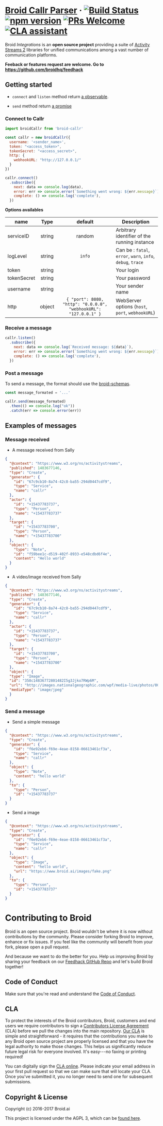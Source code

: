 # [Broid Callr Parser](https://github.com/broidhq/feedhack) &middot; [![Build Status](https://travis-ci.org/broidHQ/broid-callr.svg?branch=master)](https://travis-ci.org/broidHQ/broid-callr) [![npm version](https://img.shields.io/npm/v/broid-callr.svg?style=flat)](https://www.npmjs.com/package/broid-callr) [![PRs Welcome](https://img.shields.io/badge/PRs-welcome-brightgreen.svg)](https://github.com/broidHQ/feedhack) [![CLA assistant](https://cla-assistant.io/readme/badge/broidhq/feedhack)](https://cla-assistant.io/broidhq/feedhack)

Broid _Integrations_ is an **open source project** providing a suite of [Activity Streams 2](https://www.w3.org/TR/activitystreams-core/) libraries for unified communications among a vast number of communication platforms.

**Feeback or features request are welcome. Go to https://github.com/broidhq/feedhack**

## Getting started

- `connect` and `listen` method return [a observable](http://reactivex.io/rxjs/).

- `send` method return [a promise](https://developer.mozilla.org/fr/docs/Web/JavaScript/Reference/Objets_globaux/Promise)

### Connect to Callr

```javascript
import broidCallr from 'broid-callr'

const callr = new broidCallr({
  username: '<sender_name>',
  token: "<access_token>",
  tokenSecret: "<access_secret>",
  http: {
    webhookURL: "http://127.0.0.1/"
  }
})

callr.connect()
  .subscribe({
    next: data => console.log(data),
    error: err => console.error(`Something went wrong: ${err.message}`),
    complete: () => console.log('complete'),
  })
```

**Options availables**

| name             | Type     | default    | Description  |
| ---------------- |:--------:| :--------: | --------------------------|
| serviceID       | string   | random     | Arbitrary identifier of the running instance |
| logLevel        | string   | `info`     | Can be : `fatal`, `error`, `warn`, `info`, `debug`, `trace` |
| token            | string   |            | Your login |
| tokenSecret     | string   |            | Your password |
| username         | string   |            | Your sender name |
| http             | object   | `{ "port": 8080, "http": "0.0.0.0", "webhookURL": "127.0.0.1" }` | WebServer options (`host`, `port`, `webhookURL`) |

### Receive a message

```javascript
callr.listen()
  .subscribe({
    next: data => console.log(`Received message: ${data}`),
    error: err => console.error(`Something went wrong: ${err.message}`),
    complete: () => console.log('complete'),
  })
```

### Post a message

To send a message, the format should use the [broid-schemas](https://github.com/broidHQ/feedhack/tree/master/integrations/broid-schemas).

```javascript
const message_formated = '...'

callr.send(message_formated)
  .then(() => console.log("ok"))
  .catch(err => console.error(err))
```

## Examples of messages

### Message received

- A message received from Sally

```json
{
  "@context": "https://www.w3.org/ns/activitystreams",
  "published": 1483677146,
  "type": "Create",
  "generator": {
    "id": "67c9cb10-8a74-42c8-ba55-294d0447cdf9",
    "type": "Service",
    "name": "callr"
  },
  "actor": {
    "id": "+15437783737",
    "type": "Person",
    "name": "+15437783737"
  },
  "target": {
    "id": "+15437783700",
    "type": "Person",
    "name": "+15437783700"
  },
  "object": {
    "type": "Note",
    "id": "f59bee1c-d519-402f-8933-e548cdbd6f4e",
    "content": "Hello world"
  }
}
```

- A video/image received from Sally

```json
{
  "@context": "https://www.w3.org/ns/activitystreams",
  "published": 1483677146,
  "type": "Create",
  "generator": {
    "id": "67c9cb10-8a74-42c8-ba55-294d0447cdf9",
    "type": "Service",
    "name": "callr"
  },
  "actor": {
    "id": "+15437783737",
    "type": "Person",
    "name": "+15437783737"
  },
  "target": {
    "id": "+15437783700",
    "type": "Person",
    "name": "+15437783700"
  },
  "object": {
  "type": "Image",
  "id": "358c14836772801482I5g3Jjko7RWp6M",
  "url": "http://images.nationalgeographic.com/wpf/media-live/photos/000/090/cache/african-elephant-standing_9033_600x450.jpg",
  "mediaType": "image/jpeg"
  }
}
```

### Send a message

- Send a simple message

```json
{
  "@context": "https://www.w3.org/ns/activitystreams",
  "type": "Create",
  "generator": {
    "id": "f6e92eb6-f69e-4eae-8158-06613461cf3a",
    "type": "Service",
    "name": "callr"
  },
  "object": {
    "type": "Note",
    "content": "hello world"
  },
  "to": {
    "type": "Person",
    "id": "+15437783737"
  }
}
```

- Send a image

```json
{
  "@context": "https://www.w3.org/ns/activitystreams",
  "type": "Create",
  "generator": {
    "id": "f6e92eb6-f69e-4eae-8158-06613461cf3a",
    "type": "Service",
    "name": "callr"
  },
  "object": {
    "type": "Image",
    "content": "hello world",
    "url": "https://www.broid.ai/images/fake.png"
  },
  "to": {
    "type": "Person",
    "id": "+15437783737"
  }
}
```

# Contributing to Broid

Broid is an open source project. Broid wouldn't be where it is now without contributions by the community. Please consider forking Broid to improve, enhance or fix issues. If you feel like the community will benefit from your fork, please open a pull request.

And because we want to do the better for you. Help us improving Broid by
sharing your feedback on our [Feedhack GitHub Repo](https://github.com/broidhq/feedhack) and let's build Broid together!

## Code of Conduct

Make sure that you're read and understand the [Code of Conduct](http://contributor-covenant.org/version/1/2/0/).

## CLA

To protect the interests of the Broid contributors, Broid, customers and end users we require contributors to sign a [Contributors License Agreement](https://cla-assistant.io/readme/badge/broidhq/feedhack) (CLA) before we pull the changes into the main repository. [Our CLA](https://cla-assistant.io/readme/badge/broidhq/feedhack) is simple and straightforward - it requires that the contributions you make to any Broid open source project are properly licensed and that you have the legal authority to make those changes. This helps us significantly reduce future legal risk for everyone involved. It's easy---no faxing or printing required!

You can digitally sign the [CLA online](https://cla-assistant.io/readme/badge/broidhq/feedhack). Please indicate your email address in your first pull request so that we can make sure that will locate your CLA. Once you've submitted it, you no longer need to send one for subsequent submissions.

## Copyright & License

Copyright (c) 2016-2017 Broid.ai

This project is licensed under the AGPL 3, which can be
[found here](https://www.gnu.org/licenses/agpl-3.0.en.html).
